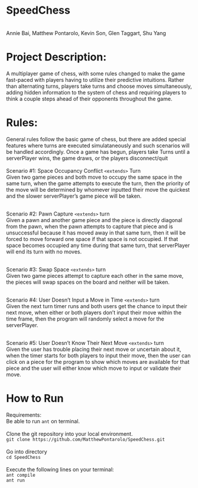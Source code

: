 # SpeedChess
<br>
Annie Bai, Matthew Pontarolo, Kevin Son, Glen Taggart, Shu Yang
<br>

# Project Description: <br>
A multiplayer game of chess, with some rules changed to make the game fast-paced with players having to utilize their predictive intuitions. Rather than alternating turns, players take turns and choose moves simultaneously, adding hidden information to the system of chess and requiring players to think a couple steps ahead of their opponents throughout the game.
<br>

# Rules: <br>
General rules follow the basic game of chess, but there are added special features where turns are executed simulataneously and such scenarios will be handled accordingly. Once a game has begun, players take Turns until a serverPlayer wins, the game draws, or the players disconnect/quit
<br>
<br> Scenario #1: Space Occupancy Conflict ```<extends>``` Turn <br>
Given two game pieces and both move to occupy the same space in the same turn, when the game attempts to execute the turn, then the priority of the move will be determined by whomever inputted their move the quickest and the slower serverPlayer’s game piece will be taken. <br>

<br> Scenario #2: Pawn Capture ```<extends>``` turn <br>
Given a pawn and another game piece and the piece is directly diagonal from the pawn, when the pawn attempts to capture that piece and is unsuccessful because it has moved away in that same turn, then it will be forced to move forward one space if that space is not occupied. If that space becomes occupied any time during that same turn, that serverPlayer will end its turn with no moves. <br>

<br> Scenario #3: Swap Space ```<extends>``` turn <br>
Given two game pieces attempt to capture each other in the same move, the pieces will swap spaces on the board and neither will be taken. <br>

<br> Scenario #4: User Doesn’t Input a Move in Time ```<extends>``` turn <br>
Given the next turn timer runs and both users get the chance to input their next move, when either or both players don’t input their move within the time frame, then the program will randomly select a move for the serverPlayer. <br>

<br> Scenario #5: User Doesn’t Know Their Next Move ```<extends>``` turn <br>
Given the user has trouble placing their next move or uncertain about it, when the timer starts for both players to input their move, then the user can click on a piece for the program to show which moves are available for that piece and the user will either know which move to input or validate their move. <br>


# How to Run <br>
Requirements: <br>
Be able to run ```ant``` on terminal. <br>
<br>Clone the git repository into your local environment. <br> 
```git clone https://github.com/MatthewPontarolo/SpeedChess.git```<br>
<br>Go into directory <br>
```cd SpeedChess``` <br>
<br>Execute the following lines on your terminal: <br> 
```ant compile``` <br>
```ant run``` <br>

